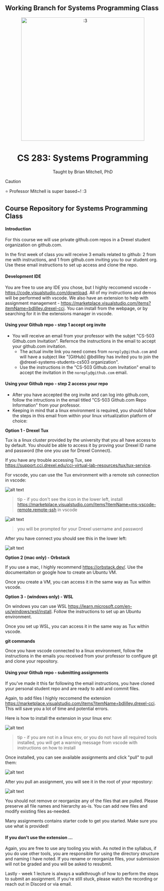 ## Working Branch for Systems Programming Class

<div align="center">
  <img src="https://github.com/user-attachments/assets/008c4d79-e4d8-4192-91d3-1fc759424023" alt=":3"  width="400px"/>
  <h1>CS 283: Systems Programming</h1>
  <p>Taught by Brian Mitchell, PhD</p>
</div>

> [!CAUTION]
> ⭐ Professor Mitchell is super based~! :3

## Course Repository for Systems Programming Class

#### Introduction

For this course we will use private github.com repos in a Drexel student organization on github.com.

In the first week of class you will receive 3 emails related to github: 2 from me with instructions, and 1 from github.com inviting you to our student org. Use these email instructions to set up access and clone the repo.

#### Development IDE

You are free to use any IDE you chose, but I highly reccomend vscode - https://code.visualstudio.com/download. All of my instructions and demos will be performed with vscode. We also have an extension to help with assignment management - https://marketplace.visualstudio.com/items?itemName=bdlilley.drexel-cci. You can install from the webpage, or by searching for it in the extensions manager in vscode.

#### Using your Github repo - step 1 accept org invite

* You will receive an email from your professor with the subjet "CS-503 Github.com Invitation". Refernce the instructions in the email to accept your github.com invitation.
  * The actual invite link you need comes from `noreply@github.com` and will have a subject like "[GitHub] @bdlilley has invited you to join the @drexel-systems-students-cs503 organization".
  * Use the instructions in the "CS-503 Github.com Invitation" email to accept the invitation in the `noreply@github.com` email.

#### Using your Github repo - step 2 access your repo

* After you have accepted the org invite and can log into github.com, follow the intructions in the email titled "CS-503 Github.com Repo Information" from your professor.
* Keeping in mind that a linux environment is required, you should follow the steps in this email from within your linux virtualization platform of choice:

**Option 1 - Drexel Tux**

Tux is a linux cluster provided by the university that you all have access to by default. You should be able to access it by proving your Drexel ID name and password (the one you use for Drexel Connect). 

If you have any trouble accessing Tux, see https://support.cci.drexel.edu/cci-virtual-lab-resources/tux/tux-service.

For vscode, you can use the Tux environment with a remote ssh connection in vscode:

![alt text](image.png)

> tip - if you don't see the icon in the lower left, install https://marketplace.visualstudio.com/items?itemName=ms-vscode-remote.remote-ssh in vscode

![alt text](image-1.png)

> you will be prompted for your Drexel username and password

After you have connect you should see this in the lower left:

![alt text](image-2.png)

**Option 2 (mac only) - Orbstack**

If you use a mac, I highly recommend https://orbstack.dev/. Use the documentaiton or google how to create an Ubuntu VM. 

Once you create a VM, you can access it in the same way as Tux within vscode.

**Option 3 - (windows only) - WSL**

On windows you can use WSL https://learn.microsoft.com/en-us/windows/wsl/install. Follow the instructions to set up an Ubuntu environment.

Once you set up WSL, you can access it in the same way as Tux within vscode.

**git commands**

Once you have vscode connected to a linux environment, follow the instructions in the emails you received from your professor to configure git and clone your repository.

#### Using your Github repo - submitting assignments

If you've made it this far following the email instructions, you have cloned your personal student repo and are ready to add and commit files. 

Again, to add files I highly reccomend the extension  https://marketplace.visualstudio.com/items?itemName=bdlilley.drexel-cci. This will save you a lot of time and potential errors.

Here is how to install the extension in your linux env:

![alt text](image-3.png)

> tip - if you are not in a linux env, or you do not have all required tools installed, you will get a warning message from vscode with instructions on how to install

Once installed, you can see available assignments and click "pull" to pull them:

![alt text](image-4.png)

After you pull an assignment, you will see it in the root of your repostory:

![alt text](image-5.png)

You should not remove or reorganize any of the files that are pulled. Please preserve all file names and hierarchy as-is. You can add new files and modify existing files as-needed. 

Many assignments contains starter code to get you started. Make sure you use what is provided!

#### If you don't use the extension ... 

Again, you are free to use any tooling you wish. As noted in the syllabus, if you do use other tools, you are responsible for using the directory structure and naming I have noted. If  you rename or reorganize files, your submission will not be graded and you will be asked to resubmit.

Lastly - week 1 lecture is always a walkthrough of how to perform the steps to submit an assignment. If you're still stuck, please watch the recording or reach out in Discord or via email.
